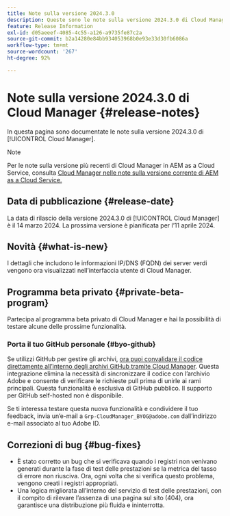 ```yaml
---
title: Note sulla versione 2024.3.0
description: Queste sono le note sulla versione 2024.3.0 di Cloud Manager.
feature: Release Information
exl-id: d05aeeef-4085-4c55-a126-a9735fe87c2a
source-git-commit: b2a14280e84bb934053968b0e93e33d30fb6086a
workflow-type: tm+mt
source-wordcount: '267'
ht-degree: 92%

---
```



# Note sulla versione 2024.3.0 di Cloud Manager {#release-notes}

In questa pagina sono documentate le note sulla versione 2024.3.0 di [!UICONTROL Cloud Manager].

>[!NOTE]
>
>Per le note sulla versione più recenti di Cloud Manager in AEM as a Cloud Service, consulta [Cloud Manager nelle note sulla versione corrente di AEM as a Cloud Service.](https://experienceleague.adobe.com/it/docs/experience-manager-cloud-service/content/release-notes/cloud-manager/current)

## Data di pubblicazione {#release-date}

La data di rilascio della versione 2024.3.0 di [!UICONTROL Cloud Manager] è il 14 marzo 2024. La prossima versione è pianificata per l’11 aprile 2024.

## Novità {#what-is-new}

I dettagli che includono le informazioni IP/DNS (FQDN) dei server verdi vengono ora visualizzati nell’interfaccia utente di Cloud Manager.

## Programma beta privato {#private-beta-program}

Partecipa al programma beta privato di Cloud Manager e hai la possibilità di testare alcune delle prossime funzionalità.

### Porta il tuo GitHub personale {#byo-github}

Se utilizzi GitHub per gestire gli archivi, [ora puoi convalidare il codice direttamente all’interno degli archivi GitHub tramite Cloud Manager](/help/managing-code/private-repositories.md). Questa integrazione elimina la necessità di sincronizzare il codice con l’archivio Adobe e consente di verificare le richieste pull prima di unirle ai rami principali. Questa funzionalità è esclusiva di GitHub pubblico. Il supporto per GitHub self-hosted non è disponibile.

Se ti interessa testare questa nuova funzionalità e condividere il tuo feedback, invia un’e-mail a `Grp-CloudManager_BYOG@adobe.com` dall’indirizzo e-mail associato al tuo Adobe ID.

## Correzioni di bug {#bug-fixes}

* È stato corretto un bug che si verificava quando i registri non venivano generati durante la fase di test delle prestazioni se la metrica del tasso di errore non riusciva. Ora, ogni volta che si verifica questo problema, vengono creati i registri appropriati.
* Una logica migliorata all’interno del servizio di test delle prestazioni, con il compito di rilevare l’assenza di una pagina sul sito (404), ora garantisce una distribuzione più fluida e ininterrotta.
